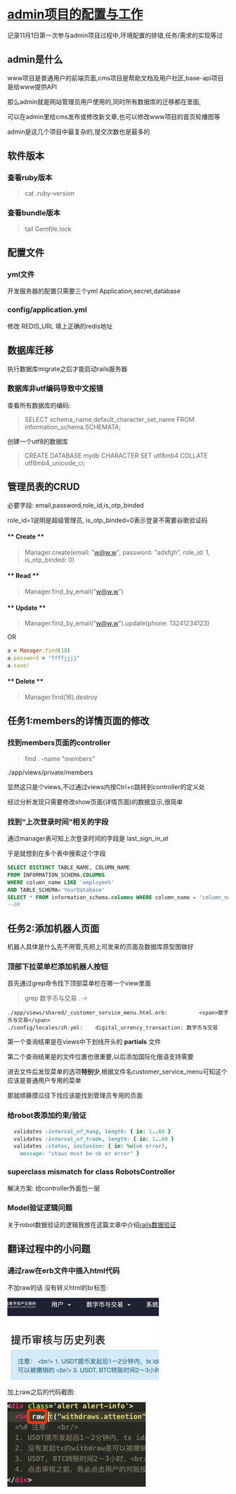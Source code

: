 # [admin项目的配置与工作](2019/11_2/project-admin)

记录11月1日第一次参与admin项目过程中,环境配置的排错,任务/需求的实现等过

## admin是什么

www项目是普通用户的前端页面,cms项目是帮助文档及用户社区,base-api项目是给www提供API

那么admin就是网站管理员用户使用的,同时所有数据库的迁移都在里面,

可以在admin里给cms发布或修改新文章,也可以修改www项目的首页轮播图等

admin是这几个项目中最复杂的,提交次数也是最多的

## 软件版本

### 查看ruby版本

> cat .ruby-version

### 查看bundle版本

> tail Gemfile.lock

## 配置文件

### yml文件

开发服务器的配置只需要三个yml  Application,secret,database

### config/application.yml

修改 REDIS_URL 填上正确的redis地址

## 数据库迁移

执行数据库migrate之后才能启动rails服务器

### 数据库非utf编码导致中文报错

查看所有数据库的编码:

> SELECT schema_name,default_character_set_name FROM information_schema.SCHEMATA;

创建一个utf8的数据库

> CREATE DATABASE mydb CHARACTER SET utf8mb4 COLLATE utf8mb4_unicode_ci;

## 管理员表的CRUD

必要字段: email,password,role_id,is_otp_binded

role_id=1说明是超级管理员, is_otp_binded=0表示登录不需要谷歌验证码

<!-- tabs:start -->

#### ** Create **

> Manager.create(email: "w@w.w", password: "adsfgh", role_id: 1, is_otp_binded: 0)

#### ** Read **

> Manager.find_by_email("w@w.w")

#### ** Update **

> Manager.find_by_email("w@w.w").update(phone: 13241234123)

OR

```ruby
a = Manager.find(18)
a.password = "ffffjjjj"
a.save!
```

#### ** Delete **

> Manager.find(16).destroy

<!-- tabs:end -->

## 任务1:members的详情页面的修改

### 找到members页面的controller

> find . -name "members"

./app/views/private/members

显然这只是个views,不过通过views内按Ctrl+c跳转到controller的定义处

经过分析发现只需要修改show页面(详情页面)的数据显示,很简单

### 找到“上次登录时间”相关的字段

通过manager表可知上次登录时间的字段是 last_sign_in_at

于是就想到在多个表中搜索这个字段

```sql
SELECT DISTINCT TABLE_NAME, COLUMN_NAME  
FROM INFORMATION_SCHEMA.COLUMNS  
WHERE column_name LIKE 'employee%'  
AND TABLE_SCHEMA='YourDatabase'
SELECT * FROM information_schema.columns WHERE column_name = 'column_name';
--OR
```

## 任务2:添加机器人页面

机器人具体是什么先不用管,先把上司发来的页面及数据库原型图做好

### 顶部下拉菜单栏添加机器人按钮

首先通过grep命令找下顶部菜单栏在哪一个view里面

> grep 数字币与交易 . -r

```
./app/views/shared/_customer_service_menu.html.erb:          <span>数字币与交易</span>
./config/locales/zh.yml:    digital_urrency_transaction: 数字币与交易
```

第一个查询结果是在views中下划线开头的 **partials** 文件

第二个查询结果是的文件位置也很重要,以后添加国际化俄语支持需要

进去文件后发现菜单的选项**特别少**,根据文件名customer_service_menu可知这个应该是普通用户专用的菜单

那就顺藤摸瓜往下找应该能找到管理员专用的页面

### 给robot表添加约束/验证

```ruby
  validates :interval_of_hang, length: { in: 1..60 }
  validates :interval_of_trade, length: { in: 1..60 }
  validates :status, inclusion: { in: %w(ok error),
    message: "staus must be ok or error" }
```

### superclass mismatch for class RobotsController

解决方案: 给controller外面包一层

### Model验证逻辑问题

关于robot数据验证的逻辑我放在这篇文章中介绍[rails数据验证](2019/11_2/validates)

## 翻译过程中的小问题

### 通过raw在erb文件中插入html代码

不加raw的话 没有转义html的br标签:

![project-admin-raw1](project-admin-raw1.png "project-admin-raw1")

加上raw之后的代码截图:

![project-admin-raw1](project-admin-raw2.png "project-admin-raw2")